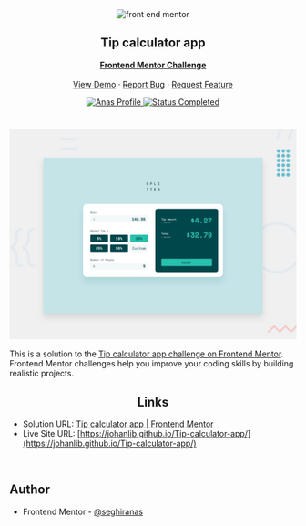 <div id="top"></div>

<div align="center">

  <img src="https://www.frontendmentor.io/static/images/logo-mobile.svg" alt="front end mentor" width="80">

  <h2 align="center">Tip calculator app</h2>
  <p align="center">
  <!-- a modifier -->
    <a href="https://www.frontendmentor.io/challenges/Tip-calculator-app-koxpeBUmI"><strong>Frontend Mentor Challenge</strong></a>
    <br />
    <br />
    <a href="https://johanlib.github.io/Tip-calculator-app/">View Demo</a>
    ·
    <a href="https://github.com/johanLib/Tip-calculator-app/issues" target="_blank">Report Bug</a>
    ·
    <a href="https://github.com/johanLib/Tip-calculator-app/issues" target="_blank">Request Feature</a>
  </p>
</div>

<!-- Bagdes -->
<div align="center">
  <!-- Profile -->
  <a href="https://www.frontendmentor.io/profile/seghiranas">
    <img src="https://img.shields.io/badge/Profile-Seghir%20Anas-07043B?style=for-the-badge&logo=frontendmentor" alt="Anas Profile">
  </a>
  <!-- Status -->
  <a href="#">
    <img src="https://img.shields.io/badge/Status-Completed-brightgreen?style=for-the-badge" alt="Status Completed">
  </a>

</div>

#

<div align="center">

![](./design/desktop-preview.jpg)

</div>

This is a solution to the [Tip calculator app challenge on Frontend Mentor](https://www.frontendmentor.io/challenges/Tip-calculator-app-koxpeBUmI). Frontend Mentor challenges help you improve your coding skills by building realistic projects.

<h2 align="center">Links</h2>

- Solution URL: [Tip calculator app | Frontend Mentor](https://www.frontendmentor.io/solutions/Tip-calculator-app-solution-5JPlrVzzgi)
- Live Site URL: [https://johanlib.github.io/Tip-calculator-app/](https://johanlib.github.io/Tip-calculator-app/)

<br>

## Author

- Frontend Mentor - [@seghiranas](https://www.frontendmentor.io/profile/seghiranas)
